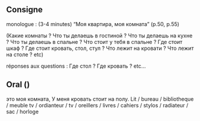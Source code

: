 ## Consigne

monologue : (3-4 minutes)
“Моя квартира, моя комната” (p.50, p.55)

(Какие комнаты ? Что ты делаешь в гостиной ? Что ты делаешь на кухне ? Что ты делаешь в спальне ? Что стоит у тебя в спальне ? Где стоит шкаф ? Где стоит кровать, стол, стул ? Что лежит на кровати ? Что лежит на столе ? etc)

réponses aux questions : 
Где стол ? Где кровать ? etc...

## Oral ()

это моя комната, У меня кровать стоит на полу.
Lit / bureau / bibliotheque / meuble tv / ordianteur / tv / oreillers / livres / cahiers / stylos / radiateur / sac /  horloge 